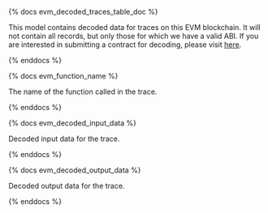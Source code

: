 {% docs evm_decoded_traces_table_doc %}

This model contains decoded data for traces on this EVM blockchain. It will not contain all records, but only those for which we have a valid ABI. If you are interested in submitting a contract for decoding, please visit [here](https://science.flipsidecrypto.xyz/abi-requestor/).

{% enddocs %}


{% docs evm_function_name %}

The name of the function called in the trace.

{% enddocs %}


{% docs evm_decoded_input_data %}

Decoded input data for the trace.

{% enddocs %}


{% docs evm_decoded_output_data %}

Decoded output data for the trace.

{% enddocs %}


